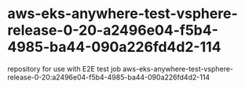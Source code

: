 # aws-eks-anywhere-test-vsphere-release-0-20-a2496e04-f5b4-4985-ba44-090a226fd4d2-114
repository for use with E2E test job aws-eks-anywhere-test-vsphere-release-0-20:a2496e04-f5b4-4985-ba44-090a226fd4d2-114

